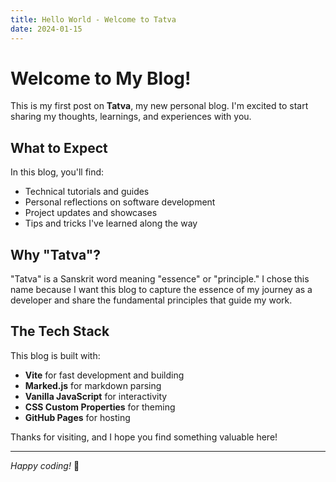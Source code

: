 ```yaml
---
title: Hello World - Welcome to Tatva
date: 2024-01-15
---
```


# Welcome to My Blog!

This is my first post on **Tatva**, my new personal blog. I'm excited to start sharing my thoughts, learnings, and experiences with you.

## What to Expect

In this blog, you'll find:

- Technical tutorials and guides
- Personal reflections on software development
- Project updates and showcases
- Tips and tricks I've learned along the way

## Why "Tatva"?

"Tatva" is a Sanskrit word meaning "essence" or "principle." I chose this name because I want this blog to capture the essence of my journey as a developer and share the fundamental principles that guide my work.

## The Tech Stack

This blog is built with:

- **Vite** for fast development and building
- **Marked.js** for markdown parsing
- **Vanilla JavaScript** for interactivity
- **CSS Custom Properties** for theming
- **GitHub Pages** for hosting

Thanks for visiting, and I hope you find something valuable here!

---

*Happy coding!* 🚀